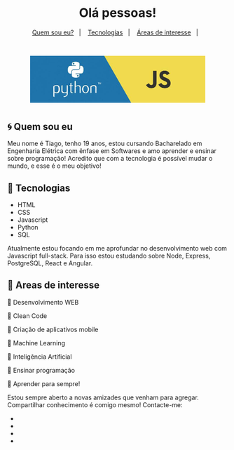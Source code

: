 <h1 align="center">
    Olá pessoas!
</h1>

<link rel="stylesheet" href="https://stackpath.bootstrapcdn.com/font-awesome/4.7.0/css/font-awesome.min.css">

<p align="center">
  <a href="#cyclone-quem-sou-eu">Quem sou eu?</a>&nbsp;&nbsp;&nbsp;|&nbsp;&nbsp;&nbsp;
  <a href="#rocket-tecnologias">Tecnologias</a>&nbsp;&nbsp;&nbsp;|&nbsp;&nbsp;&nbsp;
  <a href="#notebook-areas-de-interesse">Áreas de interesse</a>&nbsp;&nbsp;&nbsp;|&nbsp;&nbsp;&nbsp;
</p>

<br>

<p align="center">
  <img alt="Frontend" src=".github/banner-py-js.jpeg" width=400px>
</p>

<h1 align="center">
    <a href="https://github.com/tiagod3p" target="_blank"><i class="fa fa-github-square" aria-hidden="true"></i></a>
    <a href="https://twitter.com/tiagod3p" target="_blank"><i class="fa fa-twitter-square" aria-hidden="true" width=140px ></i></a>
</h1>

## :cyclone: Quem sou eu

Meu nome é Tiago, tenho 19 anos, estou cursando Bacharelado em Engenharia Elétrica com ênfase em Softwares e amo aprender e ensinar sobre programação! Acredito que com a tecnologia é possível mudar o mundo, e esse é o meu objetivo!

## :rocket: Tecnologias


- HTML
- CSS
- Javascript
- Python
- SQL

Atualmente estou focando em me aprofundar no desenvolvimento web com Javascript full-stack. Para isso estou estudando sobre Node, Express, PostgreSQL, React e Angular.
 
## :notebook: Areas de interesse

:pushpin: Desenvolvimento WEB 

:pushpin: Clean Code 

:pushpin: Criação de aplicativos mobile

:pushpin: Machine Learning

:pushpin: Inteligência Artificial

:pushpin: Ensinar programação

:pushpin: Aprender para sempre!


Estou sempre aberto a novas amizades que venham para agregar. Compartilhar conhecimento é comigo mesmo! Contacte-me:

- <a href="https://github.com/tiagod3p" target="_blank"><i class="fa fa-github-square" aria-hidden="true"></i></a>
- <a href="https://twitter.com/tiagod3p" target="_blank"><i class="fa fa-twitter-square" aria-hidden="true" width=140px ></i></a>
- <a href="https://www.linkedin.com/in/tiagovidaldepaula/" target="_blank"><i class="fa fa-linkedin-square" aria-hidden="true" width=140px ></i></a>
- <a href="mailto:tiagod3p@gmail.com" target="_blank"><i class="fa fa-envelope-square" aria-hidden="true" width=140px ></i></a>


